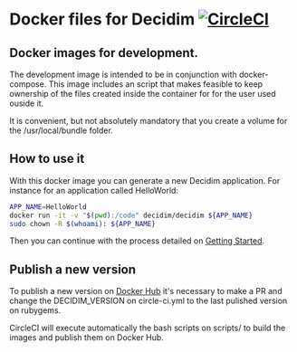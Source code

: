 # Docker files for Decidim [![CircleCI](https://circleci.com/gh/decidim/docker.svg?style=svg)](https://circleci.com/gh/decidim/docker)

## Docker images for development.

The development image is intended to be in conjunction with docker-compose. This image includes an script that makes feasible to keep ownership of the files created inside the container for for the user used ouside it.

It is convenient, but not absolutely mandatory that you create a volume for the /usr/local/bundle folder.

## How to use it

With this docker image you can generate a new Decidim application. For instance for an application called HelloWorld:

```bash
APP_NAME=HelloWorld
docker run -it -v "$(pwd):/code" decidim/decidim ${APP_NAME}
sudo chown -R $(whoami): ${APP_NAME}
```

Then you can continue with the process detailed on [Getting Started](https://github.com/decidim/decidim/blob/master/docs/getting_started.md).

## Publish a new version

To publish a new version on [Docker Hub](https://hub.docker.com/r/decidim/decidim/) it's necessary to make a PR and change the DECIDIM_VERSION on circle-ci.yml to the last pulished version on rubygems.

CircleCI will execute automatically the bash scripts on scripts/ to build the images and publish them on Docker Hub.
